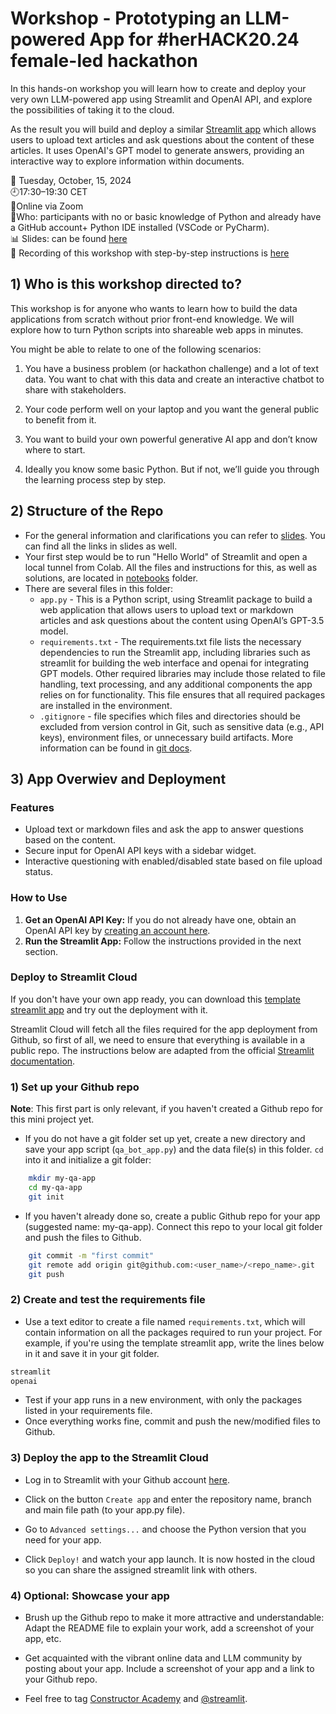# Workshop - Prototyping an LLM-powered App for #herHACK20.24 female-led hackathon

In this hands-on workshop you will learn how to create and deploy your very own LLM-powered app using Streamlit and OpenAI API, and explore the possibilities of taking it to the cloud.

As the result you will build and deploy a similar [Streamlit app](https://herhack2024llm.streamlit.app/)  which allows users to upload text articles and ask questions about the content of these articles. It uses OpenAI's GPT model to generate answers, providing an interactive way to explore information within documents.


📅 Tuesday, October, 15, 2024  
🕘17:30–19:30 CET   
📍Online via Zoom  
🎯Who: participants with no or basic knowledge of Python and already have a GitHub account+ Python IDE installed (VSCode or PyCharm).  
📊 Slides: can be found [here](slides/HerHack20.24%20-%20Prototyping%20an%20LLM-Powered%20App.pdf)  
🎥 Recording of this workshop with step-by-step instructions is [here](https://drive.google.com/drive/folders/1NqHAuTIQxZ15qqkFqq_9cUaH53-eu2Fk?usp=sharing)

## 1) Who is this workshop directed to?

This workshop is for anyone who wants to learn how to build the data applications from scratch without prior front-end knowledge. We will explore how to turn Python scripts into shareable web apps in minutes.

You might be able to relate to one of the following scenarios:

1. You have a business problem (or hackathon challenge) and a lot of text data. You want to chat with this data and create an interactive chatbot to share with stakeholders.

2. Your code perform well on your laptop and you want the general public to benefit from it.

3. You want to build your own powerful generative AI app and don’t know where to start.

4. Ideally you know some basic Python. But if not, we’ll guide you through the learning process step by step.

## 2) Structure of the Repo 

- For the general information and clarifications you can refer to [slides](slides/HerHack20.24%20-%20Prototyping%20an%20LLM-Powered%20App.pdf). You can find all the links in slides as well. 
- Your first step would be to run "Hello World" of Streamlit and open a local tunnel from Colab. All the files and instructions for this, as well as solutions, are located in [notebooks](notebooks) folder.
- There are several files in this folder:
  - `app.py` - This is a Python script, using Streamlit package to build a web application that allows users to upload text or markdown articles and ask questions about the content using OpenAI’s GPT-3.5 model.
  - `requirements.txt` - The requirements.txt file lists the necessary dependencies to run the Streamlit app, including libraries such as streamlit for building the web interface and openai for integrating GPT models. Other required libraries may include those related to file handling, text processing, and any additional components the app relies on for functionality. This file ensures that all required packages are installed in the environment.
  - `.gitignore` - file specifies which files and directories should be excluded from version control in Git, such as sensitive data (e.g., API keys), environment files, or unnecessary build artifacts. More information can be found in [git docs](https://git-scm.com/docs/gitignore).

## 3) App Overwiev and Deployment 


### Features

- Upload text or markdown files and ask the app to answer questions based on the content.
- Secure input for OpenAI API keys with a sidebar widget.
- Interactive questioning with enabled/disabled state based on file upload status.

### How to Use

1. **Get an OpenAI API Key:** If you do not already have one, obtain an OpenAI API key by [creating an account here](https://platform.openai.com/account/api-keys).
2. **Run the Streamlit App:** Follow the instructions provided in the next section. 
 
### Deploy to Streamlit Cloud

If you don't have your own app ready, you can download this 
[template streamlit app](app.py) and try out the deployment with it.

Streamlit Cloud will fetch all the files required for the app deployment from Github, so first of all, we need to ensure that everything is available in a public repo.
The instructions below are adapted from the official [Streamlit documentation](https://docs.streamlit.io/streamlit-cloud/get-started/deploy-an-app).

### 1) Set up your Github repo 

**Note**: This first part is only relevant, if you haven't created a Github repo for this mini project yet.

- If you do not have a git folder set up yet, create a new directory and save your app script (``qa_bot_app.py``) and the data file(s) in this folder. ``cd`` into it and initialize a git folder:

```bash
    mkdir my-qa-app
    cd my-qa-app
    git init
```

- If you haven't already done so, create a public Github repo for your app (suggested name: my-qa-app). Connect this repo to your local git folder and push the files to Github.

```bash
    git commit -m "first commit"
    git remote add origin git@github.com:<user_name>/<repo_name>.git
    git push
```
### 2) Create and test the requirements file ##

- Use a text editor to create a file named `requirements.txt`, which will contain information on all the packages required to run your project. 
For example, if you're using the template streamlit app, write the lines below in it and save it in your git folder.

```bash
streamlit
openai
```

- Test if your app runs in a new environment, with only the packages listed in your requirements file.
- Once everything works fine, commit and push the new/modified files to Github.

### 3) Deploy the app to the Streamlit Cloud ##


- Log in to Streamlit with your Github account [here](https://share.streamlit.io/).

- Click on the button ``Create app`` and enter the repository name, branch and main file path (to your app.py file).

- Go to ``Advanced settings...`` and choose the Python version that you need for your app.

- Click ``Deploy!`` and watch your app launch. It is now hosted in the cloud so you can share the assigned streamlit link with others.

### 4) Optional: Showcase your app ##


- Brush up the Github repo to make it more attractive and understandable: Adapt the README file to explain your work, add a screenshot of your app, etc.

- Get acquainted with the vibrant online data and LLM community by posting about your app. Include a screenshot of your app and a link to your Github repo. 
- Feel free to tag [Constructor Academy](https://www.linkedin.com/school/constructor-academy/) and [@streamlit](https://twitter.com/streamlit?lang=en).



